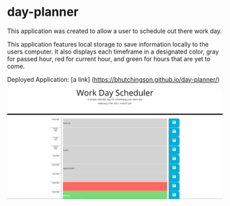 # day-planner

This application was created to allow a user to schedule out there work day.

This application features local storage to save information locally to the users computer. It also displays each timeframe in a designated color, gray for passed hour, red for current hour, and green for hours that are yet to come.

Deployed Application:
[a link] (https://bhutchingson.github.io/day-planner/)

![image of working application](/assets/images/applicationScreenshot.png)


